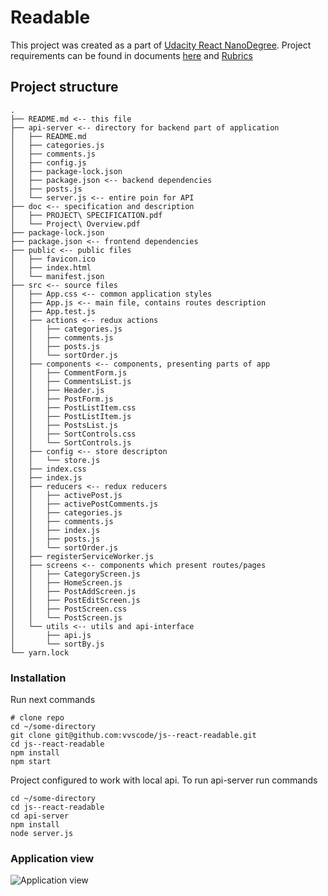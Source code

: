 
# Readable
This project was created as a part of [Udacity React NanoDegree](https://www.udacity.com/course/react-nanodegree--nd019). Project requirements can be found in documents [here](https://github.com/vvscode/js--react-readable/tree/master/doc) and  [Rubrics](https://github.com/vvscode/js--react-readable/issues/1)

## Project structure

```
.
├── README.md <-- this file
├── api-server <-- directory for backend part of application
│   ├── README.md
│   ├── categories.js
│   ├── comments.js
│   ├── config.js
│   ├── package-lock.json
│   ├── package.json <-- backend dependencies
│   ├── posts.js
│   └── server.js <-- entire poin for API
├── doc <-- specification and description
│   ├── PROJECT\ SPECIFICATION.pdf
│   └── Project\ Overview.pdf
├── package-lock.json
├── package.json <-- frontend dependencies
├── public <-- public files
│   ├── favicon.ico
│   ├── index.html
│   └── manifest.json
├── src <-- source files
│   ├── App.css <-- common application styles
│   ├── App.js <-- main file, contains routes description
│   ├── App.test.js
│   ├── actions <-- redux actions
│   │   ├── categories.js
│   │   ├── comments.js
│   │   ├── posts.js
│   │   └── sortOrder.js
│   ├── components <-- components, presenting parts of app
│   │   ├── CommentForm.js
│   │   ├── CommentsList.js
│   │   ├── Header.js
│   │   ├── PostForm.js
│   │   ├── PostListItem.css
│   │   ├── PostListItem.js
│   │   ├── PostsList.js
│   │   ├── SortControls.css
│   │   └── SortControls.js
│   ├── config <-- store descripton
│   │   └── store.js
│   ├── index.css
│   ├── index.js
│   ├── reducers <-- redux reducers
│   │   ├── activePost.js
│   │   ├── activePostComments.js
│   │   ├── categories.js
│   │   ├── comments.js
│   │   ├── index.js
│   │   ├── posts.js
│   │   └── sortOrder.js
│   ├── registerServiceWorker.js
│   ├── screens <-- components which present routes/pages
│   │   ├── CategoryScreen.js
│   │   ├── HomeScreen.js
│   │   ├── PostAddScreen.js
│   │   ├── PostEditScreen.js
│   │   ├── PostScreen.css
│   │   └── PostScreen.js
│   └── utils <-- utils and api-interface
│       ├── api.js
│       └── sortBy.js
└── yarn.lock

```

### Installation
Run next commands
```
# clone repo
cd ~/some-directory
git clone git@github.com:vvscode/js--react-readable.git
cd js--react-readable
npm install
npm start
```
Project configured to work with local api. To run api-server run commands
```
cd ~/some-directory
cd js--react-readable
cd api-server
npm install
node server.js
```

### Application view

![Application view](http://g.recordit.co/IzBoX8vtcF.gif)
